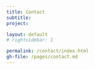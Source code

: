 ```yaml
---
title: Contact
subtitle: 
project: 

layout: default
# rightsidebar: 1

permalink: /contact/index.html
gh-file: /pages/contact.md
---
```

